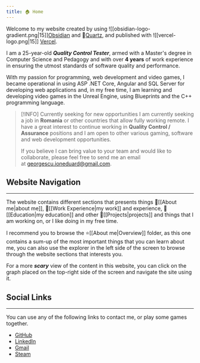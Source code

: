 ```yaml
---
title: 🏠 Home
---
```

Welcome to my website created by using ![[obsidian-logo-gradient.png|15]][Obsidian](https://obsidian.md/) and 🌱[Quartz](https://quartz.jzhao.xyz/), and published with ![[vercel-logo.png|15]] [Vercel](https://vercel.com/).

I am a 25-year-old ***Quality Control Tester***, armed with a Master's degree in Computer Science and Pedagogy and with over **4 years** of work experience in ensuring the utmost standards of software quality and performance.

With my passion for programming, web development and video games, I became operational in using ASP .NET Core, Angular and SQL Server for developing web applications and, in my free time, I am learning and developing video games in the Unreal Engine, using Blueprints and the C++ programming language.

> [!INFO] Currently seeking for new opportunities
> I am currently seeking a job in **Romania** or other countries that allow fully working remote.
> I have a great interest to continue working in **Quality Control / Assurance** positions and I am open to other various gaming, software and web development opportunities.
> 
> If you believe I can bring value to your team and would like to collaborate, please feel free to send me an email at [georgescu.ioneduard@gmail.com](mailto:georgescu.ioneduard@gmail.com).

## Website Navigation
---
The website contains different sections that presents things 🌠[[About me|about me]], 💼[[Work Experience|my work]] and experience, 📄[[Education|my education]] and other 📌[[Projects|projects]] and things that I am working on, or I like doing in my free time.

I recommend you to browse the ⭐[[About me|Overview]] folder, as this one contains a sum-up of the most important things that you can learn about me, you can also use the explorer in the left side of the screen to browse through the website sections that interests you.

For a more ***scary*** view of the content in this website, you can click on the graph placed on the top-right side of the screen and navigate the site using it.
## Social Links
---
You can use any of the following links to contact me, or play some games together. 
- [GitHub](https://github.com/GeorgescuEduard)
- [LinkedIn](https://www.linkedin.com/in/eduard-georgescu/)
- [Gmail](mailto:georgescu.ioneduard@gmail.com)
- [Steam](https://steamcommunity.com/profiles/76561198197029235/)